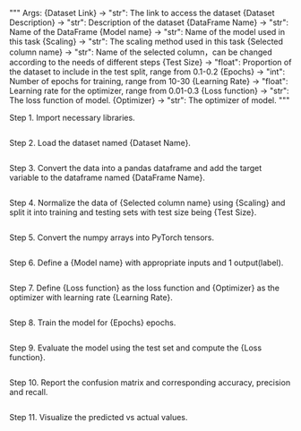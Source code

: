"""
Args:
{Dataset Link} -> "str": The link to access the dataset
{Dataset Description} -> "str": Description of the dataset
{DataFrame Name} -> "str": Name of the DataFrame
{Model name} -> "str": Name of the model used in this task
{Scaling} -> "str": The scaling method used in this task
{Selected column name} -> "str": Name of the selected column，can be changed according to the needs of different steps
{Test Size} -> "float": Proportion of the dataset to include in the test split, range from 0.1-0.2
{Epochs} -> "int": Number of epochs for training, range from 10-30
{Learning Rate} -> "float": Learning rate for the optimizer, range from 0.01-0.3
{Loss function} -> "str": The loss function of model.
{Optimizer} -> "str": The optimizer of model.
"""

Step 1. Import necessary libraries.
```python

```

Step 2. Load the dataset named {Dataset Name}.
```python

```

Step 3. Convert the data into a pandas dataframe and add the target variable to the dataframe named {DataFrame Name}.
```python

```

Step 4. Normalize the data of {Selected column name} using {Scaling} and split it into training and testing sets with test size being {Test Size}.
```python

```

Step 5. Convert the numpy arrays into PyTorch tensors.
```python

```

Step 6. Define a {Model name} with appropriate inputs and 1 output(label).
```python

```

Step 7. Define {Loss function} as the loss function and {Optimizer} as the optimizer with learning rate {Learning Rate}.
```python

```

Step 8. Train the model for {Epochs} epochs.
```python

```

Step 9. Evaluate the model using the test set and compute the {Loss function}.
```python

```

Step 10. Report the confusion matrix and corresponding accuracy, precision and recall.
```python

```

Step 11. Visualize the predicted vs actual values.
```python

```